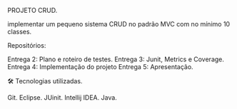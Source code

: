 PROJETO CRUD.

implementar um pequeno sistema CRUD no padrão MVC com no mínimo 10 classes. 

Repositórios: 

 Entrega 2: Plano e roteiro de testes.
 Entrega 3: Junit, Metrics e Coverage.
 Entrega 4: Implementação do projeto
 Entrega 5: Apresentação.
 
🛠 Tecnologias utilizadas.

Git.
Eclipse.
JUinit.
Intellij IDEA.
Java.
